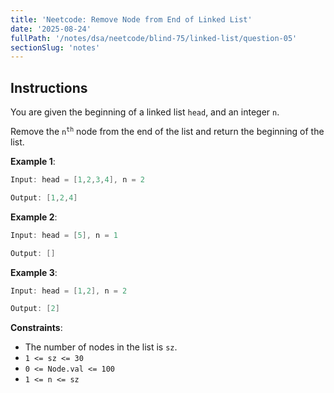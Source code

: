 ```yaml
---
title: 'Neetcode: Remove Node from End of Linked List'
date: '2025-08-24'
fullPath: '/notes/dsa/neetcode/blind-75/linked-list/question-05'
sectionSlug: 'notes'
---
```


## Instructions

You are given the beginning of a linked list `head`, and an integer `n`.

Remove the <code>n<sup>th</sup></code> node from the end of the list and return the beginning of the list.

**Example 1**:

```java
Input: head = [1,2,3,4], n = 2

Output: [1,2,4]
```

**Example 2**:

```java
Input: head = [5], n = 1

Output: []
```

**Example 3**:

```java
Input: head = [1,2], n = 2

Output: [2]
```

**Constraints**:

- The number of nodes in the list is `sz`.
- `1 <= sz <= 30`
- `0 <= Node.val <= 100`
- `1 <= n <= sz`
